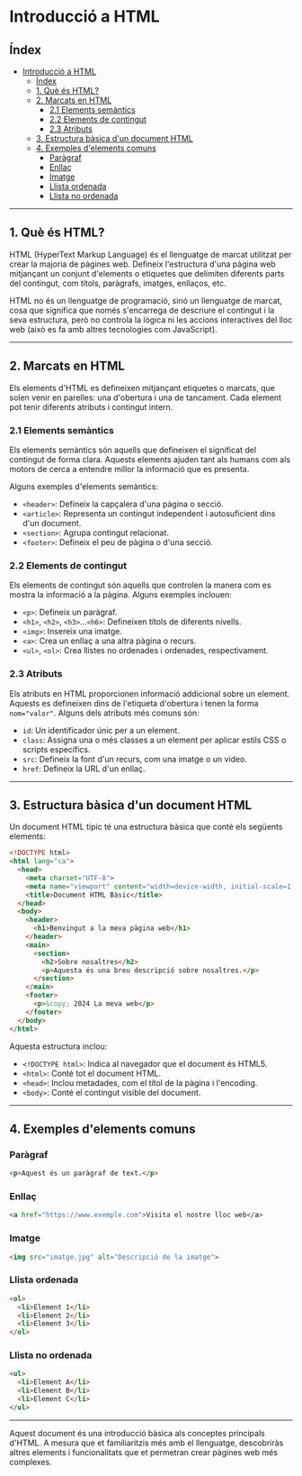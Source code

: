 # Introducció a HTML

## Índex

- [Introducció a HTML](#introducció-a-html)
  - [Índex](#índex)
  - [1. Què és HTML?](#1-què-és-html)
  - [2. Marcats en HTML](#2-marcats-en-html)
    - [2.1 Elements semàntics](#21-elements-semàntics)
    - [2.2 Elements de contingut](#22-elements-de-contingut)
    - [2.3 Atributs](#23-atributs)
  - [3. Estructura bàsica d'un document HTML](#3-estructura-bàsica-dun-document-html)
  - [4. Exemples d'elements comuns](#4-exemples-delements-comuns)
    - [Paràgraf](#paràgraf)
    - [Enllaç](#enllaç)
    - [Imatge](#imatge)
    - [Llista ordenada](#llista-ordenada)
    - [Llista no ordenada](#llista-no-ordenada)

---

## 1. Què és HTML?

HTML (HyperText Markup Language) és el llenguatge de marcat utilitzat per crear la majoria de pàgines web. Defineix l'estructura d'una pàgina web mitjançant un conjunt d'elements o etiquetes que delimiten diferents parts del contingut, com títols, paràgrafs, imatges, enllaços, etc.

HTML no és un llenguatge de programació, sinó un llenguatge de marcat, cosa que significa que només s'encarrega de descriure el contingut i la seva estructura, però no controla la lògica ni les accions interactives del lloc web (això es fa amb altres tecnologies com JavaScript).

---

## 2. Marcats en HTML

Els elements d'HTML es defineixen mitjançant etiquetes o marcats, que solen venir en parelles: una d'obertura i una de tancament. Cada element pot tenir diferents atributs i contingut intern.

### 2.1 Elements semàntics

Els elements semàntics són aquells que defineixen el significat del contingut de forma clara. Aquests elements ajuden tant als humans com als motors de cerca a entendre millor la informació que es presenta.

Alguns exemples d'elements semàntics:

- `<header>`: Defineix la capçalera d'una pàgina o secció.
- `<article>`: Representa un contingut independent i autosuficient dins d'un document.
- `<section>`: Agrupa contingut relacionat.
- `<footer>`: Defineix el peu de pàgina o d'una secció.

### 2.2 Elements de contingut

Els elements de contingut són aquells que controlen la manera com es mostra la informació a la pàgina. Alguns exemples inclouen:

- `<p>`: Defineix un paràgraf.
- `<h1>`, `<h2>`, `<h3>`...`<h6>`: Defineixen títols de diferents nivells.
- `<img>`: Insereix una imatge.
- `<a>`: Crea un enllaç a una altra pàgina o recurs.
- `<ul>`, `<ol>`: Crea llistes no ordenades i ordenades, respectivament.

### 2.3 Atributs

Els atributs en HTML proporcionen informació addicional sobre un element. Aquests es defineixen dins de l'etiqueta d'obertura i tenen la forma `nom="valor"`. Alguns dels atributs més comuns són:

- `id`: Un identificador únic per a un element.
- `class`: Assigna una o més classes a un element per aplicar estils CSS o scripts específics.
- `src`: Defineix la font d'un recurs, com una imatge o un vídeo.
- `href`: Defineix la URL d'un enllaç.

---

## 3. Estructura bàsica d'un document HTML

Un document HTML típic té una estructura bàsica que conté els següents elements:

```html
<!DOCTYPE html>
<html lang="ca">
  <head>
    <meta charset="UTF-8">
    <meta name="viewport" content="width=device-width, initial-scale=1.0">
    <title>Document HTML Bàsic</title>
  </head>
  <body>
    <header>
      <h1>Benvingut a la meva pàgina web</h1>
    </header>
    <main>
      <section>
        <h2>Sobre nosaltres</h2>
        <p>Aquesta és una breu descripció sobre nosaltres.</p>
      </section>
    </main>
    <footer>
      <p>&copy; 2024 La meva web</p>
    </footer>
  </body>
</html>
```

Aquesta estructura inclou:

- `<!DOCTYPE html>`: Indica al navegador que el document és HTML5.
- `<html>`: Conté tot el document HTML.
- `<head>`: Inclou metadades, com el títol de la pàgina i l'encoding.
- `<body>`: Conté el contingut visible del document.

---

## 4. Exemples d'elements comuns

### Paràgraf

```html
<p>Aquest és un paràgraf de text.</p>
```

### Enllaç

```html
<a href="https://www.exemple.com">Visita el nostre lloc web</a>
```

### Imatge

```html
<img src="imatge.jpg" alt="Descripció de la imatge">
```

### Llista ordenada

```html
<ol>
  <li>Element 1</li>
  <li>Element 2</li>
  <li>Element 3</li>
</ol>
```

### Llista no ordenada

```html
<ul>
  <li>Element A</li>
  <li>Element B</li>
  <li>Element C</li>
</ul>
```

---

Aquest document és una introducció bàsica als conceptes principals d'HTML. A mesura que et familiaritzis més amb el llenguatge, descobriràs altres elements i funcionalitats que et permetran crear pàgines web més complexes.
